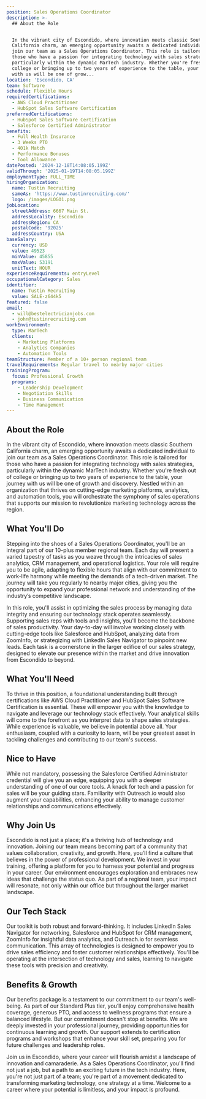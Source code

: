 ```yaml
---
position: Sales Operations Coordinator
description: >-
  ## About the Role


  In the vibrant city of Escondido, where innovation meets classic Southern
  California charm, an emerging opportunity awaits a dedicated individual to
  join our team as a Sales Operations Coordinator. This role is tailored for
  those who have a passion for integrating technology with sales strategies,
  particularly within the dynamic MarTech industry. Whether you're fresh out of
  college or bringing up to two years of experience to the table, your journey
  with us will be one of grow...
location: 'Escondido, CA'
team: Software
schedule: Flexible Hours
requiredCertifications:
  - AWS Cloud Practitioner
  - HubSpot Sales Software Certification
preferredCertifications:
  - HubSpot Sales Software Certification
  - Salesforce Certified Administrator
benefits:
  - Full Health Insurance
  - 3 Weeks PTO
  - 401k Match
  - Performance Bonuses
  - Tool Allowance
datePosted: '2024-12-18T14:08:05.199Z'
validThrough: '2025-01-19T14:08:05.199Z'
employmentType: FULL_TIME
hiringOrganization:
  name: Tustin Recruiting
  sameAs: 'https://www.tustinrecruiting.com/'
  logo: /images/LOGO1.png
jobLocation:
  streetAddress: 6667 Main St.
  addressLocality: Escondido
  addressRegion: CA
  postalCode: '92025'
  addressCountry: USA
baseSalary:
  currency: USD
  value: 49523
  minValue: 45855
  maxValue: 53191
  unitText: HOUR
experienceRequirements: entryLevel
occupationalCategory: Sales
identifier:
  name: Tustin Recruiting
  value: SALE-z644k5
featured: false
email:
  - will@bestelectricianjobs.com
  - john@tustinrecruiting.com
workEnvironment:
  type: MarTech
  clients:
    - Marketing Platforms
    - Analytics Companies
    - Automation Tools
teamStructure: Member of a 10+ person regional team
travelRequirements: Regular travel to nearby major cities
trainingProgram:
  focus: Professional Growth
  programs:
    - Leadership Development
    - Negotiation Skills
    - Business Communication
    - Time Management
---
```




## About the Role

In the vibrant city of Escondido, where innovation meets classic Southern California charm, an emerging opportunity awaits a dedicated individual to join our team as a Sales Operations Coordinator. This role is tailored for those who have a passion for integrating technology with sales strategies, particularly within the dynamic MarTech industry. Whether you're fresh out of college or bringing up to two years of experience to the table, your journey with us will be one of growth and discovery. Nestled within an organization that thrives on cutting-edge marketing platforms, analytics, and automation tools, you will orchestrate the symphony of sales operations that supports our mission to revolutionize marketing technology across the region.

## What You'll Do

Stepping into the shoes of a Sales Operations Coordinator, you'll be an integral part of our 10-plus member regional team. Each day will present a varied tapestry of tasks as you weave through the intricacies of sales analytics, CRM management, and operational logistics. Your role will require you to be agile, adapting to flexible hours that align with our commitment to work-life harmony while meeting the demands of a tech-driven market. The journey will take you regularly to nearby major cities, giving you the opportunity to expand your professional network and understanding of the industry’s competitive landscape.

In this role, you'll assist in optimizing the sales process by managing data integrity and ensuring our technology stack operates seamlessly. Supporting sales reps with tools and insights, you'll become the backbone of sales productivity. Your day-to-day will involve working closely with cutting-edge tools like Salesforce and HubSpot, analyzing data from ZoomInfo, or strategizing with LinkedIn Sales Navigator to pinpoint new leads. Each task is a cornerstone in the larger edifice of our sales strategy, designed to elevate our presence within the market and drive innovation from Escondido to beyond.

## What You'll Need

To thrive in this position, a foundational understanding built through certifications like AWS Cloud Practitioner and HubSpot Sales Software Certification is essential. These will empower you with the knowledge to navigate and leverage our technology stack effectively. Your analytical skills will come to the forefront as you interpret data to shape sales strategies. While experience is valuable, we believe in potential above all. Your enthusiasm, coupled with a curiosity to learn, will be your greatest asset in tackling challenges and contributing to our team's success.

## Nice to Have

While not mandatory, possessing the Salesforce Certified Administrator credential will give you an edge, equipping you with a deeper understanding of one of our core tools. A knack for tech and a passion for sales will be your guiding stars. Familiarity with Outreach.io would also augment your capabilities, enhancing your ability to manage customer relationships and communications effectively.

## Why Join Us

Escondido is not just a place; it's a thriving hub of technology and innovation. Joining our team means becoming part of a community that values collaboration, creativity, and growth. Here, you’ll find a culture that believes in the power of professional development. We invest in your training, offering a platform for you to harness your potential and progress in your career. Our environment encourages exploration and embraces new ideas that challenge the status quo. As part of a regional team, your impact will resonate, not only within our office but throughout the larger market landscape.

## Our Tech Stack

Our toolkit is both robust and forward-thinking. It includes LinkedIn Sales Navigator for networking, Salesforce and HubSpot for CRM management, ZoomInfo for insightful data analytics, and Outreach.io for seamless communication. This array of technologies is designed to empower you to drive sales efficiency and foster customer relationships effectively. You'll be operating at the intersection of technology and sales, learning to navigate these tools with precision and creativity.

## Benefits & Growth

Our benefits package is a testament to our commitment to our team's well-being. As part of our Standard Plus tier, you’ll enjoy comprehensive health coverage, generous PTO, and access to wellness programs that ensure a balanced lifestyle. But our commitment doesn't stop at benefits. We are deeply invested in your professional journey, providing opportunities for continuous learning and growth. Our support extends to certification programs and workshops that enhance your skill set, preparing you for future challenges and leadership roles.

Join us in Escondido, where your career will flourish amidst a landscape of innovation and camaraderie. As a Sales Operations Coordinator, you'll find not just a job, but a path to an exciting future in the tech industry. Here, you're not just part of a team; you're part of a movement dedicated to transforming marketing technology, one strategy at a time. Welcome to a career where your potential is limitless, and your impact is profound.